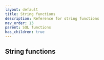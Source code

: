 ```yaml
---
layout: default
title: String functions
description: Reference for string functions
nav_order: 13
parent: SQL functions
has_children: true
---
```


## String functions
